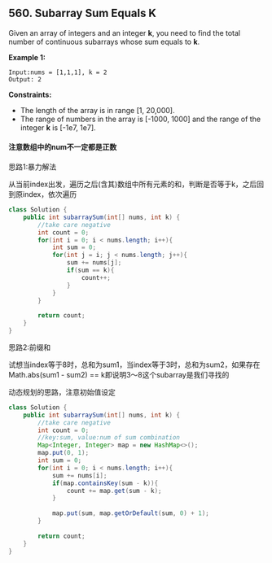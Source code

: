 ## 560. Subarray Sum Equals K

Given an array of integers and an integer **k**, you need to find the total number of continuous subarrays whose sum equals to **k**.

**Example 1:**

```
Input:nums = [1,1,1], k = 2
Output: 2
```

 

**Constraints:**

- The length of the array is in range [1, 20,000].
- The range of numbers in the array is [-1000, 1000] and the range of the integer **k** is [-1e7, 1e7].



#### 注意数组中的num不一定都是正数



思路1:暴力解法

从当前index出发，遍历之后(含其)数组中所有元素的和，判断是否等于k，之后回到原index，依次遍历

```java
class Solution {
    public int subarraySum(int[] nums, int k) {
        //take care negative
        int count = 0;
        for(int i = 0; i < nums.length; i++){
            int sum = 0;
            for(int j = i; j < nums.length; j++){
                sum += nums[j];
                if(sum == k){
                    count++;
                }
            }
        }
        
        return count;
    }
}
```



思路2:前缀和

试想当index等于8时，总和为sum1，当index等于3时，总和为sum2，如果存在Math.abs(sum1 - sum2) == k即说明3～8这个subarray是我们寻找的

动态规划的思路，注意初始值设定

```java
class Solution {
    public int subarraySum(int[] nums, int k) {
        //take care negative
        int count = 0;
        //key:sum, value:num of sum combination
        Map<Integer, Integer> map = new HashMap<>();
        map.put(0, 1);
        int sum = 0;
        for(int i = 0; i < nums.length; i++){
            sum += nums[i];
            if(map.containsKey(sum - k)){
                count += map.get(sum - k);
            }
            
            map.put(sum, map.getOrDefault(sum, 0) + 1);
        }
        
        return count;
    }
}
```

